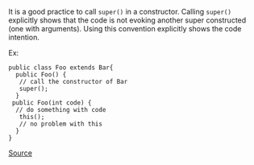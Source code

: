 It is a good practice to call ```super()``` in a constructor.
Calling ```super()``` explicitly shows that the code is not evoking another super constructed (one with arguments).
Using this convention explicitly shows the code intention.

Ex:

```
public class Foo extends Bar{
  public Foo() {
   // call the constructor of Bar
   super();
  }
 public Foo(int code) {
  // do something with code
   this();
   // no problem with this
  }
}
```

[Source](http://pmd.sourceforge.net/pmd-5.3.2/pmd-java/rules/java/controversial.html#CallSuperInConstructor)
